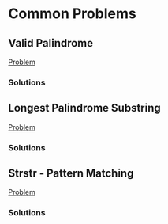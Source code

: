 # Common Problems

## Valid Palindrome

[Problem](http://www.lintcode.com/problem/valid-palindrome/)

### Solutions

## Longest Palindrome Substring

[Problem](http://www.lintcode.com/problem/longest-palindromic-substring/)

### Solutions



## Strstr - Pattern Matching

[Problem](http://www.lintcode.com/problem/strstr/)

### Solutions







